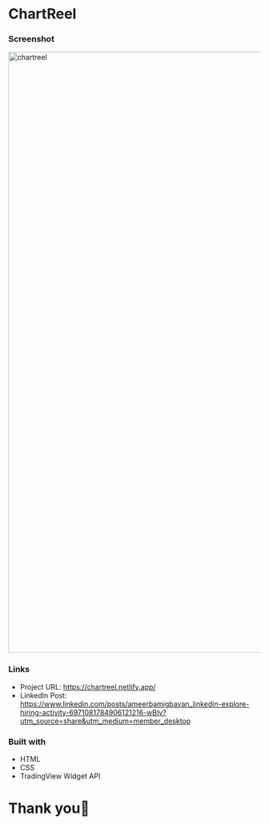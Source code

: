   # ChartReel
    
### Screenshot
<img width="1200" alt="chartreel" src="https://user-images.githubusercontent.com/76779409/187914263-35e19ed3-7202-4d33-9108-39750bfcaf6e.png">

### Links
- Project URL: https://chartreel.netlify.app/
- LinkedIn Post: https://www.linkedin.com/posts/ameerbamigbayan_linkedin-explore-hiring-activity-6971081784906121216-wBIv?utm_source=share&utm_medium=member_desktop

### Built with
- HTML
- CSS
- TradingView Widget API

# Thank you🥳
